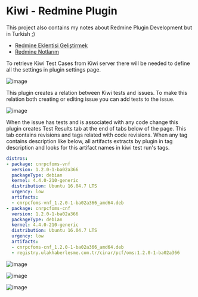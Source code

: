 # Kiwi - Redmine Plugin

This project also contains my notes about Redmine Plugin Development but in Turkish ;)

- [Redmine Eklentisi Geliştirmek](./Redmine-Eklenti-Gelistirmek.md)
- [Redmine Notlarım](./Redmine-Notlarim.md)

To retrieve Kiwi Test Cases from Kiwi server there will be needed to define all the settings in plugin settings page.

![image](https://github.com/cemtopkaya/ulak_test/assets/261946/24f7f0d4-9861-45ba-96eb-e8579e6bc437)

This plugin creates a relation between Kiwi tests and issues. To make this relation both creating or editing issue you can add tests to the issue.

![image](https://github.com/cemtopkaya/ulak_test/assets/261946/9079ba16-fe2b-4ae0-9be1-7c796bef8e0e)

When the issue has tests and is associated with any code change this plugin creates Test Results tab at the end of tabs below of the page.
This tab contains revisions and tags related with code revisions. When any tag contains description like below, all artifacts extracts by plugin in tag description and looks for this artifact names in kiwi test run's tags.

```yaml
distros:
- package: cnrpcfoms-vnf
  version: 1.2.0-1-ba02a366
  packageType: debian
  kernel: 4.4.0-210-generic
  distribution: Ubuntu 16.04.7 LTS
  urgency: low
  artifacts:
  - cnrpcfoms-vnf_1.2.0-1-ba02a366_amd64.deb
- package: cnrpcfoms-cnf
  version: 1.2.0-1-ba02a366
  packageType: debian
  kernel: 4.4.0-210-generic
  distribution: Ubuntu 16.04.7 LTS
  urgency: low
  artifacts:
  - cnrpcfoms-cnf_1.2.0-1-ba02a366_amd64.deb
  - registry.ulakhaberlesme.com.tr/cinar/pcf/oms:1.2.0-1-ba02a366
```

![image](https://github.com/cemtopkaya/ulak_test/assets/261946/f6cf8ef5-4277-47b7-a154-ef73689ca221)

![image](https://github.com/cemtopkaya/ulak_test/assets/261946/c69b5381-2bbe-4849-bf79-6167022db950)

![image](https://github.com/cemtopkaya/ulak_test/assets/261946/7addb947-4824-4559-be48-b009902303ca)